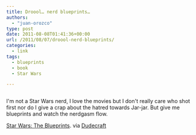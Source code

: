 ```yaml
---
title: Droool… nerd blueprints…
authors: 
  - "juan-orozco"
type: post
date: 2011-08-08T01:41:36+00:00
url: /2011/08/07/droool-nerd-blueprints/
categories:
  - link
tags:
  - blueprints
  - book
  - Star Wars

---
```

<p style="text-align:center;">
  <a href="http://www.theblueprintsbook.com/"><img src="http://juanthedesigner.files.wordpress.com/2011/08/homespread_1_rev.jpg?w=580" alt="" data-recalc-dims="1" /></a>
</p>

I'm not a Star Wars nerd, I love the movies but I don't really care who shot first nor do I give a crap about the hatred towards Jar-jar. But give me blueprints and watch the nerdgasm flow.

[Star Wars: The Blueprints][1]. via [Dudecraft][2]

 [1]: http://www.theblueprintsbook.com/
 [2]: http://www.dudecraft.com/2011/07/nerdgasm-star-wars-blueprints.html